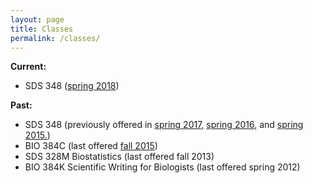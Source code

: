 ```yaml
---
layout: page
title: Classes
permalink: /classes/
---
```


**Current:**

- SDS 348 ([spring 2018](/classes/SDS348_spring_2018.html))

**Past:**

- SDS 348 (previously offered in [spring 2017,](/classes/SDS348_spring_2017.html) [spring 2016,](/classes/SDS348_spring_2016.html) and [spring 2015.](/classes/SDS348_spring_2015.html))
- BIO 384C (last offered [fall 2015](/classes/BIO384C_fall_2015.html))
- SDS 328M Biostatistics (last offered fall 2013)
- BIO 384K Scientific Writing for Biologists (last offered spring 2012)
